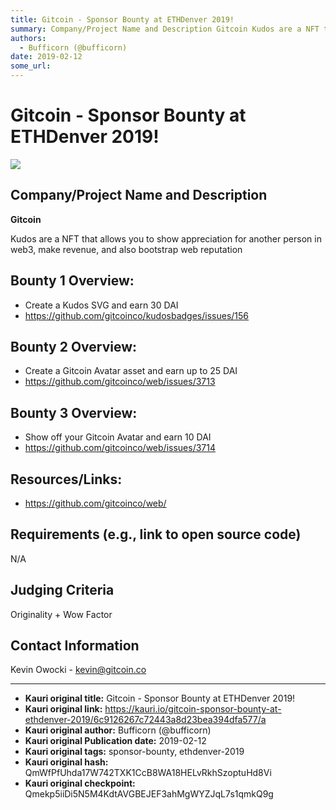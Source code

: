 ```yaml
---
title: Gitcoin - Sponsor Bounty at ETHDenver 2019!
summary: Company/Project Name and Description Gitcoin Kudos are a NFT that allows you to show appreciation for another person in web3, make revenue, and also bootstrap web reputation Bounty 1 Overview- Create a Kudos SVG and earn 30 DAI https-//github.com/gitcoinco/kudosbadges/issues/156 Bounty 2 Overview- Create a Gitcoin Avatar asset and earn up to 25 DAI https-//github.com/gitcoinco/web/issues/3713 Bounty 3 Overview- Show off your Gitcoin Avatar and earn 10 DAI https-//github.com/gitcoinco/web/issues/
authors:
  - Bufficorn (@bufficorn)
date: 2019-02-12
some_url: 
---
```


# Gitcoin - Sponsor Bounty at ETHDenver 2019!

![](https://ipfs.infura.io/ipfs/QmRDAJasZJn9kZdUveyby9VnQcCAFWDFPtyWCGbhH4izFv)


## Company/Project Name and Description

**Gitcoin**

Kudos are a NFT that allows you to show appreciation for another person in web3, make revenue, and also bootstrap web reputation

## Bounty 1 Overview: 
- Create a Kudos SVG and earn 30 DAI  
- https://github.com/gitcoinco/kudosbadges/issues/156

## Bounty 2 Overview: 
- Create a Gitcoin Avatar asset and earn up to 25 DAI 
- https://github.com/gitcoinco/web/issues/3713

## Bounty 3 Overview: 
- Show off your Gitcoin Avatar and earn 10 DAI 
- https://github.com/gitcoinco/web/issues/3714

## Resources/Links:
- https://github.com/gitcoinco/web/

## Requirements (e.g., link to open source code)
N/A

## Judging Criteria

Originality + Wow Factor

## Contact Information

Kevin Owocki - kevin@gitcoin.co






---

- **Kauri original title:** Gitcoin - Sponsor Bounty at ETHDenver 2019!
- **Kauri original link:** https://kauri.io/gitcoin-sponsor-bounty-at-ethdenver-2019/6c9126267c72443a8d23bea394dfa577/a
- **Kauri original author:** Bufficorn (@bufficorn)
- **Kauri original Publication date:** 2019-02-12
- **Kauri original tags:** sponsor-bounty, ethdenver-2019
- **Kauri original hash:** QmWfPfUhda17W742TXK1CcB8WA18HELvRkhSzoptuHd8Vi
- **Kauri original checkpoint:** Qmekp5iiDi5N5M4KdtAVGBEJEF3ahMgWYZJqL7s1qmkQ9g




